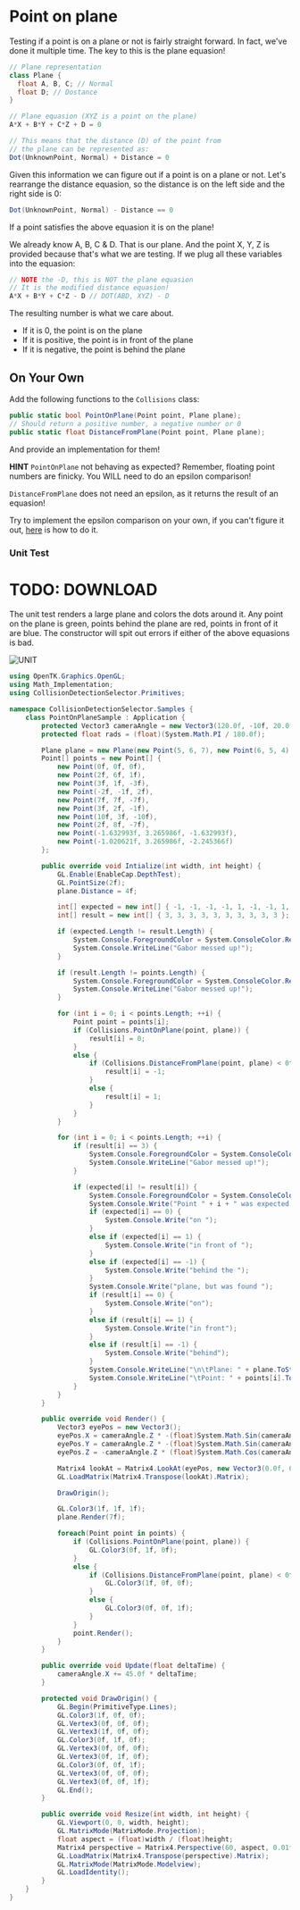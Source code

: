 # Point on plane

Testing if a point is on a plane or not is fairly straight forward. In fact, we've done it multiple time. The key to this is the plane equasion!

```cs
// Plane representation
class Plane {
  float A, B, C; // Normal
  float D; // Dostance
}

// Plane equasion (XYZ is a point on the plane)
A*X + B*Y + C*Z + D = 0

// This means that the distance (D) of the point from 
// the plane can be represented as:
Dot(UnknownPoint, Normal) + Distance = 0
```

Given this information we can figure out if a point is on a plane or not. Let's rearrange the distance equasion, so the distance is on the left side and the right side is 0:

```cs
Dot(UnknownPoint, Normal) - Distance == 0
```

If a point satisfies the above equasion it is on the plane!

We already know A, B, C & D. That is our plane. And the point X, Y, Z is provided because that's what we are testing. If we plug all these variables into the equasion:

```cs
// NOTE the -D, this is NOT the plane equasion
// It is the modified distance equasion!
A*X + B*Y + C*Z - D // DOT(ABD, XYZ) - D
```

The resulting number is what we care about. 

* If it is 0, the point is on the plane
* If it is positive, the point is in front of the plane
* If it is negative, the point is behind the plane

## On Your Own

Add the following functions to the ```Collisions``` class:

```cs
public static bool PointOnPlane(Point point, Plane plane);
// Should return a positive number, a negative number or 0
public static float DistanceFromPlane(Point point, Plane plane);
```

And provide an implementation for them!

**HINT** ```PointOnPlane``` not behaving as expected? Remember, floating point numbers are finicky. You WILL need to do an epsilon comparison! 

```DistanceFromPlane``` does not need an epsilon, as it returns the result of an equasion!

Try to implement the epsilon comparison on your own, if you can't figure it out, [here](https://gist.github.com/gszauer/8d424f0ec0eee18a382bfb676f0820d4) is how to do it.


### Unit Test

# TODO: DOWNLOAD

The unit test renders a large plane and colors the dots around it. Any point on the plane is green, points behind the plane are red, points in front of it are blue. The constructor will spit out errors if either of the above equasions is bad.

![UNIT](point_on_plane_unit.png)

```cs
using OpenTK.Graphics.OpenGL;
using Math_Implementation;
using CollisionDetectionSelector.Primitives;

namespace CollisionDetectionSelector.Samples {
    class PointOnPlaneSample : Application {
        protected Vector3 cameraAngle = new Vector3(120.0f, -10f, 20.0f);
        protected float rads = (float)(System.Math.PI / 180.0f);

        Plane plane = new Plane(new Point(5, 6, 7), new Point(6, 5, 4), new Point(1, 2, 3));
        Point[] points = new Point[] {
            new Point(0f, 0f, 0f),
            new Point(2f, 6f, 1f),
            new Point(3f, 1f, -3f),
            new Point(-2f, -1f, 2f),
            new Point(7f, 7f, -7f),
            new Point(3f, 2f, -1f),
            new Point(10f, 3f, -10f),
            new Point(2f, 8f, -7f),
            new Point(-1.632993f, 3.265986f, -1.632993f),
            new Point(-1.020621f, 3.265986f, -2.245366f)
        };

        public override void Intialize(int width, int height) {
            GL.Enable(EnableCap.DepthTest);
            GL.PointSize(2f);
            plane.Distance = 4f;

            int[] expected = new int[] { -1, -1, -1, -1, 1, -1, -1, 1, 0, 0 };
            int[] result = new int[] { 3, 3, 3, 3, 3, 3, 3, 3, 3, 3 };

            if (expected.Length != result.Length) {
                System.Console.ForegroundColor = System.ConsoleColor.Red;
                System.Console.WriteLine("Gabor messed up!");
            }

            if (result.Length != points.Length) {
                System.Console.ForegroundColor = System.ConsoleColor.Red;
                System.Console.WriteLine("Gabor messed up!");
            }

            for (int i = 0; i < points.Length; ++i) {
                Point point = points[i];
                if (Collisions.PointOnPlane(point, plane)) {
                    result[i] = 0;
                }
                else {
                    if (Collisions.DistanceFromPlane(point, plane) < 0f) {
                        result[i] = -1;
                    }
                    else {
                        result[i] = 1;
                    }
                }
            }

            for (int i = 0; i < points.Length; ++i) {
                if (result[i] == 3) {
                    System.Console.ForegroundColor = System.ConsoleColor.Red;
                    System.Console.WriteLine("Gabor messed up!");
                }

                if (expected[i] != result[i]) {
                    System.Console.ForegroundColor = System.ConsoleColor.Red;
                    System.Console.Write("Point " + i + " was expected ");
                    if (expected[i] == 0) {
                        System.Console.Write("on ");
                    }
                    else if (expected[i] == 1) {
                        System.Console.Write("in front of ");
                    }
                    else if (expected[i] == -1) {
                        System.Console.Write("behind the ");
                    }
                    System.Console.Write("plane, but was found ");
                    if (result[i] == 0) {
                        System.Console.Write("on");
                    }
                    else if (result[i] == 1) {
                        System.Console.Write("in front");
                    }
                    else if (result[i] == -1) {
                        System.Console.Write("behind");
                    }
                    System.Console.WriteLine("\n\tPlane: " + plane.ToString());
                    System.Console.WriteLine("\tPoint: " + points[i].ToString() + "\n");
                }
            }
        }

        public override void Render() {
            Vector3 eyePos = new Vector3();
            eyePos.X = cameraAngle.Z * -(float)System.Math.Sin(cameraAngle.X * rads * (float)System.Math.Cos(cameraAngle.Y * rads));
            eyePos.Y = cameraAngle.Z * -(float)System.Math.Sin(cameraAngle.Y * rads);
            eyePos.Z = -cameraAngle.Z * (float)System.Math.Cos(cameraAngle.X * rads * (float)System.Math.Cos(cameraAngle.Y * rads));

            Matrix4 lookAt = Matrix4.LookAt(eyePos, new Vector3(0.0f, 0.0f, 0.0f), new Vector3(0.0f, 1.0f, 0.0f));
            GL.LoadMatrix(Matrix4.Transpose(lookAt).Matrix);

            DrawOrigin();

            GL.Color3(1f, 1f, 1f);
            plane.Render(7f);

            foreach(Point point in points) {
                if (Collisions.PointOnPlane(point, plane)) {
                    GL.Color3(0f, 1f, 0f);
                }
                else {
                    if (Collisions.DistanceFromPlane(point, plane) < 0f) {
                        GL.Color3(1f, 0f, 0f);
                    }
                    else {
                        GL.Color3(0f, 0f, 1f);
                    }
                }
                point.Render();
            }
        }

        public override void Update(float deltaTime) {
            cameraAngle.X += 45.0f * deltaTime;
        }

        protected void DrawOrigin() {
            GL.Begin(PrimitiveType.Lines);
            GL.Color3(1f, 0f, 0f);
            GL.Vertex3(0f, 0f, 0f);
            GL.Vertex3(1f, 0f, 0f);
            GL.Color3(0f, 1f, 0f);
            GL.Vertex3(0f, 0f, 0f);
            GL.Vertex3(0f, 1f, 0f);
            GL.Color3(0f, 0f, 1f);
            GL.Vertex3(0f, 0f, 0f);
            GL.Vertex3(0f, 0f, 1f);
            GL.End();
        }

        public override void Resize(int width, int height) {
            GL.Viewport(0, 0, width, height);
            GL.MatrixMode(MatrixMode.Projection);
            float aspect = (float)width / (float)height;
            Matrix4 perspective = Matrix4.Perspective(60, aspect, 0.01f, 1000.0f);
            GL.LoadMatrix(Matrix4.Transpose(perspective).Matrix);
            GL.MatrixMode(MatrixMode.Modelview);
            GL.LoadIdentity();
        }
    }
}
```